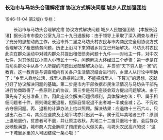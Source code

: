 ### 长治市与马坊头合理解疙瘩  协议方式解决问题  城乡人民加强团结

1946-11-04
第2版()
专栏：

　　长治市与马坊头合理解疙瘩
    协议方式解决问题
    城乡人民加强团结
    【本报长治讯】据长治市市委办公室九月二十九日通报称：由于领导上采取了深入调查与进行了充分的思想动员工作，长治市外二里之马坊头村农民与市内商民完全用协议方式合理解决了租佃债务问题，历史上沿习下来的城乡对立已开始解决。马坊头村农民此次在群众运动中对城内群众共提出租佃债务问题十九件——对地主一件，对中农七件，对其他贫民小商人小市民十一件。问题解决大体经过三个步骤：第一步是在马坊头群众中从各个人所提的问题出发酝酿解决办法，并贯彻“天下穷人是一家”的教育。这一教育是与调查城内有关各户生活情况结合进行的，乡里人从讨论中明确了：“乡里人靠地过活，城里人靠摆摊过活，不能把城里人一下算光”的思想，这就打好了协议解决问题的基础。第二步是市内干部依据市民生活情况与马坊头干部先进行协商取得了一些原则上的协议。第三步是召开座谈会双方提出问题解决。由于事先有了充分准备工作，因此座谈会解决问题很顺利，具体解决办法：甲、属于租佃问题者十件，原则确定要退租，但家庭情况退不出者减一半或全减；乙、不究过去夺佃问题。丙、退租的计算办法上给以照顾。解决结果：应退粮十三石六斗，只退出六石二斗，其余应退款及土地平均亦只出到一半。属于荒年卖地者三件：原则上退地退价，贫苦者可不退，并让原主收秋，共地二十二亩只退地十亩。会后群众反映极满意，城市商人完全解除了顾虑安心大做买卖。马坊头农民高兴的说：“这一下城里乡里的人可团结成一条心啦！”
